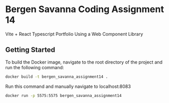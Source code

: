 # Bergen Savanna Coding Assignment 14

Vite + React Typescript Portfolio Using a Web Component Library

## Getting Started

To build the Docker image, navigate to the root directory of the project and run the following command:

```bash
docker build -t bergen_savanna_assignment14 .
```

Run this command and manually navigate to localhost:8083

```bash
docker run -p 5575:5575 bergen_savanna_assignment14
```
